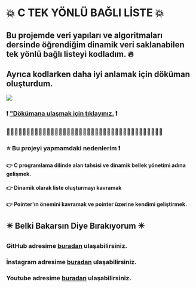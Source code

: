 # :collision: C TEK YÖNLÜ BAĞLI LİSTE :collision:


## Bu projemde veri yapıları ve algoritmaları dersinde öğrendiğim dinamik veri saklanabilen tek yönlü bağlı listeyi kodladım. :fire:


## Ayrıca kodlarken daha iyi anlamak için döküman oluşturdum.
<img src="https://github.com/FurcanY/Tek-Yonlu-Bagli-Liste/blob/main/Document/TekY%C3%B6nl%C3%BCBa%C4%9Fl%C4%B1Liste.pdf"/>




### :exclamation: ["Dökümana ulaşmak için tıklayınız.](https://github.com/FurcanY/Tek-Yonlu-Bagli-Liste/tree/main/Document) :exclamation:





### :star2::star2::star2::star2::star2::star2::star2::star2::star2::star2::star2::star2::star2::star2::star2::star2::star2::star2::star2::star2::star2::star2::star2::star2::star2::star2::star2::star2::star2::star2::star2::star2::star2::star2::star2::star2::star2::star2::star2:






### :star: Bu projeyi yapmamdaki nedenlerim :exclamation:


#### :point_right: C programlama dilinde alan tahsisi ve dinamik bellek yönetimi adına gelişmek.


#### :point_right: Dinamik olarak liste oluşturmayı kavramak


#### :point_right: Pointer'ın önemini kavramak ve pointer üzerine kendimi geliştirmek.



## ✴️ Belki Bakarsın Diye Bırakıyorum ✴️
###  GitHub adresime [buradan](https://github.com/FurcanY) ulaşabilirsiniz.
###  İnstagram adresime [buradan](https://www.instagram.com/y.furcan/) ulaşabilirsiniz.
###  Youtube adresime [buradan](https://www.youtube.com/channel/UCQRXjt0lg2jCnp2NqOAO2Ig) ulaşabilirsiniz.
